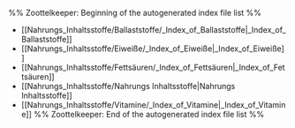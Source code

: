 %% Zoottelkeeper: Beginning of the autogenerated index file list  %%
-  [[Nahrungs_Inhaltsstoffe/Ballaststoffe/_Index_of_Ballaststoffe|_Index_of_Ballaststoffe]]
-  [[Nahrungs_Inhaltsstoffe/Eiweiße/_Index_of_Eiweiße|_Index_of_Eiweiße]]
-  [[Nahrungs_Inhaltsstoffe/Fettsäuren/_Index_of_Fettsäuren|_Index_of_Fettsäuren]]
-  [[Nahrungs_Inhaltsstoffe/Nahrungs Inhaltsstoffe|Nahrungs Inhaltsstoffe]]
-  [[Nahrungs_Inhaltsstoffe/Vitamine/_Index_of_Vitamine|_Index_of_Vitamine]]
%% Zoottelkeeper: End of the autogenerated index file list  %%
